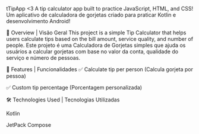 tTipApp <3
A tip calculator app built to practice JavaScript, HTML, and CSS!
Um aplicativo de calculadora de gorjetas criado para praticar Kotlin e desenvolvimento Android!

📌 Overview | Visão Geral
This project is a simple Tip Calculator that helps users calculate tips based on the bill amount, service quality, and number of people.
Este projeto é uma Calculadora de Gorjetas simples que ajuda os usuários a calcular gorjetas com base no valor da conta, qualidade do serviço e número de pessoas.

🚀 Features | Funcionalidades
✅ Calculate tip per person (Calcula gorjeta por pessoa)

✅ Custom tip percentage (Porcentagem personalizada)

🛠️ Technologies Used | Tecnologias Utilizadas

Kotlin

JetPack Compose
